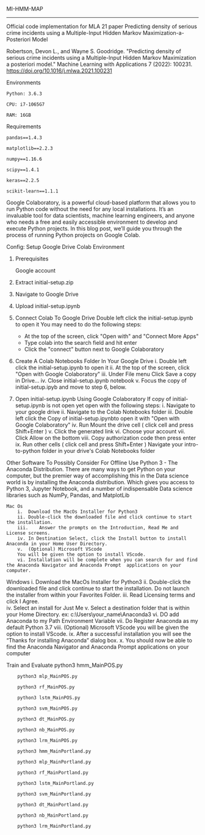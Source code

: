 MI-HMM-MAP
________________________________________
Official code implementation for MLA 21 paper Predicting density of serious crime incidents using a Multiple-Input Hidden Markov Maximization-a-Posteriori Model 

Robertson, Devon L., and Wayne S. Goodridge. "Predicting density of serious crime incidents using a Multiple-Input Hidden Markov Maximization a posteriori model." Machine Learning with Applications 7 (2022): 100231. https://doi.org/10.1016/j.mlwa.2021.100231

Environments
   
    Python: 3.6.3
   
    CPU: i7-1065G7
   
    RAM: 16GB

Requirements
 
    pandas==1.4.3
 
    matplotlib==2.2.3

    numpy==1.16.6

    scipy==1.4.1

    keras==2.2.5
 
    scikit-learn==1.1.1

Google Colaboratory, is a powerful cloud-based platform that allows you to run Python code
without the need for any local installations. It’s an invaluable tool for data scientists,
machine learning engineers, and anyone who needs a free and easily accessible environment 
to develop and execute Python projects. In this blog post, we’ll guide you through the 
process of running Python projects on Google Colab.


Config: Setup Google Drive Colab Environment
1.	Prerequisites
	
       Google account
2.	Extract initial-setup.zip
3.	Navigate to Google Drive
4.	Upload initial-setup.ipynb
5.	Connect Colab To Google Drive
	Double left click the initial-setup.ipynb to open it
	You may need to do the following steps:
    -	At the top of the screen, click "Open with" and "Connect More Apps"
    -	Type colab into the search field and hit enter
    -	Click the "connect" button next to Google Colaboratory
6.	Create A Colab Notebooks Folder In Your Google Drive
    i.	Double left click the initial-setup.ipynb to open it
    ii.	At the top of the screen, click "Open with Google Colaboratory" 
    iii.	Under File menu Click Save a copy in Drive... 
    iv.	Close initial-setup.ipynb notebook 
    v.	Focus the copy of initial-setup.ipyb and move to step 6, below.
7.	Open initial-setup.ipynb Using Google Colaboratory
	If copy of initial-setup.ipynb is not open yet open with the following steps:
    i.	Navigate to your google drive 
    ii.	Navigate to the Colab Notebooks folder
    iii.	Double left click the Copy of initial-setup.ipynbto open it with "Open with Google Colaboratory" 
    iv.	Run Mount the drive cell ( click cell and press Shift+Enter )
    v.	Click the generated link 
    vi.	Choose your account
    vii.	Click Allow on the bottom
    viii.	Copy authorization code then press enter
    ix.	Run other cells ( click cell and press Shift+Enter )
Navigate your intro-to-python folder in your drive's Colab Notebooks folder

Other  Software To Possibly Consider For Offline Use
    Python 3 - The Anaconda Distribution.
    There are many ways to get Python on your computer, but the premier way of accomplishing this in the Data science world is by installing the Anaconda distribution.
    Which gives you access to Python 3, Jupyter Notebook, and a number of indispensable Data science libraries such as NumPy, Pandas, and MatplotLib

    Mac Os
        i.	Download the MacOs Installer for Python3
        ii.	Double-click the downloaded file and click continue to start the installation.
        iii.	Answer the prompts on the Introduction, Read Me and License screens.
        iv.	In Destination Select, click the Install button to install Anaconda in your Home User Directory.
        v.	(Optional) Microsoft VScode
        You will be given the option to install VScode. 
        vi.	Installation will be complete when you can search for and find the Anaconda Navigator and Anaconda Prompt  applications on your computer.

  Windows
        i.	Download the MacOs Installer for Python3
        ii.	 Double-click the downloaded file and click continue to start the installation.
        Do not launch the installer from within your Favorites Folder.
        iii.	 Read Licensing terms and click I Agree.  
        iv.	 Select an install for Just Me
        v.	Select a destination folder that is within your Home Directory.
        ex: c:\Users\your_name\Anaconda3
        vi.	DO add Anaconda to my Path Environment Variable
        vii.	Do Register Anaconda as my default Python 3.7
        viii.	(Optional) Microsoft VScode
        you will be given the option to install VScode. 
        ix.	After a successful installation you will see the “Thanks for installing Anaconda” dialog box.
        x.	You should now be able to find the Anaconda Navigator and Anaconda Prompt applications on your computer

Train and Evaluate
        python3 hmm_MainPOS.py

        python3 mlp_MainPOS.py
        
        python3 rf_MainPOS.py
        
        python3 lstm_MainPOS.py
        
        python3 svm_MainPOS.py
        
        python3 dt_MainPOS.py
    
        python3 nb_MainPOS.py
    
        python3 lrm_MainPOS.py
        
        python3 hmm_MainPortland.py
    
        python3 mlp_MainPortland.py
        
        python3 rf_MainPortland.py
    
        python3 lstm_MainPortland.py
    
        python3 svm_MainPortland.py
    
        python3 dt_MainPortland.py
        
        python3 nb_MainPortland.py
    
        python3 lrm_MainPortland.py
